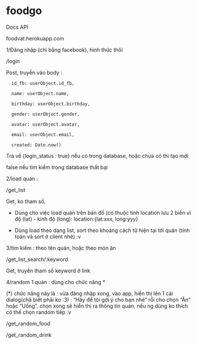 # foodgo
Docs API

foodvat.herokuapp.com

1/Đăng nhập (chỉ bằng facebook), hình thức thôi

/login

Post, truyền vào body :

      id_fb: userObject.id_fb,
      
      name: userObject.name,
      
      birthday: userObject.birthday,
      
      gender: userObject.gender,
      
      avatar: userObject.avatar,
      
      email: userObject.email,
      
      created: Date.now()
      
Trả về {login_status : true} nếu có trong database, hoặc chưa có thì tạo mới

false nếu tìm kiếm trong database thất bại

2/load quán :

/get_list

Get, ko tham số, 

-	Dùng cho việc load quán trên bản đồ (có thuộc tính location lưu 2 biến vĩ độ (lat) - kinh độ (long): location:{lat:xxx, long:yyy}

-	Dùng load theo dạng list, sort theo khoảng cách từ hiện tại tới quán (tính toán và sort ở client nhé) :v

3/tìm kiếm : theo tên quán, hoặc theo món ăn

/get_list_search/:keyword

Get, truyền tham số keyword ở link

4/random 1 quán : dùng cho chức năng *

(*) chức năng này là : vừa đăng nhập xong, vào app, hiển thị lên 1 cái dialog(chả biết phải ko :3) : “Hãy để tôi gợi ý cho bạn nhé” rồi cho chọn “Ăn” hoặc “Uống”. chọn xong sẽ hiển thị ra thông tin quán, nếu ng dùng ko thích có thể chọn random tiếp :v

/get_random_food

/get_random_drink


